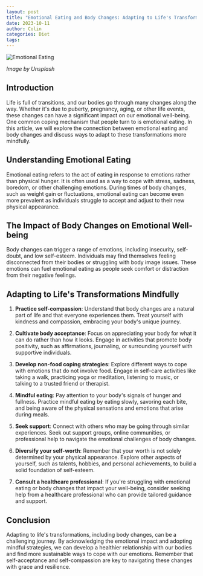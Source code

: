 ```yaml
---
layout: post
title: "Emotional Eating and Body Changes: Adapting to Life's Transformations"
date: 2023-10-11
author: Colin
categories: Diet
tags: 
---
```


![Emotional Eating](https://source.unsplash.com/1600x900/?food)

*Image by Unsplash*

## Introduction

Life is full of transitions, and our bodies go through many changes along the way. Whether it's due to puberty, pregnancy, aging, or other life events, these changes can have a significant impact on our emotional well-being. One common coping mechanism that people turn to is emotional eating. In this article, we will explore the connection between emotional eating and body changes and discuss ways to adapt to these transformations more mindfully.

## Understanding Emotional Eating

Emotional eating refers to the act of eating in response to emotions rather than physical hunger. It is often used as a way to cope with stress, sadness, boredom, or other challenging emotions. During times of body changes, such as weight gain or fluctuations, emotional eating can become even more prevalent as individuals struggle to accept and adjust to their new physical appearance.

## The Impact of Body Changes on Emotional Well-being

Body changes can trigger a range of emotions, including insecurity, self-doubt, and low self-esteem. Individuals may find themselves feeling disconnected from their bodies or struggling with body image issues. These emotions can fuel emotional eating as people seek comfort or distraction from their negative feelings.

## Adapting to Life's Transformations Mindfully

1. **Practice self-compassion**: Understand that body changes are a natural part of life and that everyone experiences them. Treat yourself with kindness and compassion, embracing your body's unique journey.

2. **Cultivate body acceptance**: Focus on appreciating your body for what it can do rather than how it looks. Engage in activities that promote body positivity, such as affirmations, journaling, or surrounding yourself with supportive individuals.

3. **Develop non-food coping strategies**: Explore different ways to cope with emotions that do not involve food. Engage in self-care activities like taking a walk, practicing yoga or meditation, listening to music, or talking to a trusted friend or therapist.

4. **Mindful eating**: Pay attention to your body's signals of hunger and fullness. Practice mindful eating by eating slowly, savoring each bite, and being aware of the physical sensations and emotions that arise during meals.

5. **Seek support**: Connect with others who may be going through similar experiences. Seek out support groups, online communities, or professional help to navigate the emotional challenges of body changes.

6. **Diversify your self-worth**: Remember that your worth is not solely determined by your physical appearance. Explore other aspects of yourself, such as talents, hobbies, and personal achievements, to build a solid foundation of self-esteem.

7. **Consult a healthcare professional**: If you're struggling with emotional eating or body changes that impact your well-being, consider seeking help from a healthcare professional who can provide tailored guidance and support.

## Conclusion

Adapting to life's transformations, including body changes, can be a challenging journey. By acknowledging the emotional impact and adopting mindful strategies, we can develop a healthier relationship with our bodies and find more sustainable ways to cope with our emotions. Remember that self-acceptance and self-compassion are key to navigating these changes with grace and resilience.